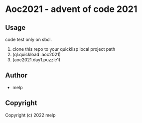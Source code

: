 # Aoc2021 - advent of code 2021

## Usage

code test only on sbcl.

1. clone this repo to your quicklisp local project path
2. (ql:quickload :aoc2021)
3. (aoc2021.day1.puzzle1)

## Author

* melp

## Copyright

Copyright (c) 2022 melp
